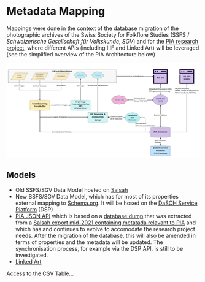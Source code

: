 # Metadata Mapping

Mappings were done in the context of the database migration of the photographic archives of the Swiss Society for Folkflore Studies (SSFS / _Schweizerische Gesellschaft für Volkskunde, SGV_) and for the [PIA research project](https://about.participatory-archives.ch), where different APIs (including IIIF and Linked Art) will be leveraged (see the simplified overview of the PIA Architecture below)

![PIA Architecture - Simplified Overview](../assets/pia_simplifiedoverview.jpg)

## Models

- Old SSFS/SGV Data Model hosted on [Salsah](https://www.salsah.org/)
- New SSFS/SGV Data Model, which has for most of its properties external mapping to [Schema.org](https://schema.org/). It will be hosed on the [DaSCH Service Platform](https://docs.dasch.swiss/) (DSP)
- [PIA JSON API](https://data.participatory-archives.ch/) which is based on a [database dump]() that was extracted from a [Salsah export mid-2021 containing metatada relavant to PIA](https://github.com/Participatory-Image-Archives/pia-data-model/tree/main/salsah-export) and which has and continues to evolve to accomodate the research project needs. After the migration of the database, this will also be amended in terms of properties and the metadata will be updated. The synchronisation process, for example via the DSP API, is still to be investigated. 
- [Linked Art](https://linked.art/)

Access to the CSV Table...